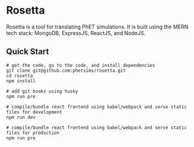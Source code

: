 # Rosetta

Rosetta is a tool for translating PhET simulations. It is built using the MERN tech stack: MongoDB, ExpressJS, ReactJS,
and NodeJS.

## Quick Start

```shell
# get the code, go to the code, and install dependencies
git clone git@github.com:phetsims/rosetta.git
cd rosetta
npm install

# add git hooks using husky
npm run pre

# compile/bundle react frontend using babel/webpack and serve static files for development
npm run dev

# compile/bundle react frontend using babel/webpack and serve static files for production
npm run pro
```
